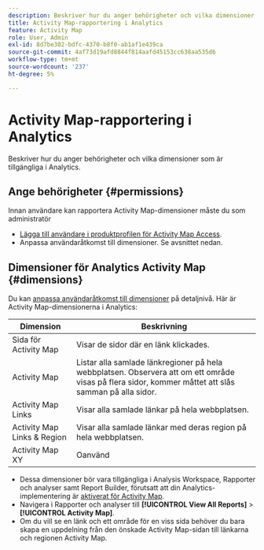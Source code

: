 ```yaml
---
description: Beskriver hur du anger behörigheter och vilka dimensioner som är tillgängliga i Analytics.
title: Activity Map-rapportering i Analytics
feature: Activity Map
role: User, Admin
exl-id: 8d7be302-bdfc-4370-b8f0-ab1af1e439ca
source-git-commit: 4af73d19afd8844f814aafd45153cc638aa535d6
workflow-type: tm+mt
source-wordcount: '237'
ht-degree: 5%

---
```


# Activity Map-rapportering i Analytics

Beskriver hur du anger behörigheter och vilka dimensioner som är tillgängliga i Analytics.

## Ange behörigheter {#permissions}

Innan användare kan rapportera Activity Map-dimensioner måste du som administratör

* [Lägga till användare i produktprofilen för Activity Map Access](/help/analyze/activity-map/activitymap-getting-started/activitymap-enable.md).
* Anpassa användaråtkomst till dimensioner. Se avsnittet nedan.

## Dimensioner för Analytics Activity Map {#dimensions}

Du kan [anpassa användaråtkomst till dimensioner](https://experienceleague.adobe.com/docs/analytics/admin/user-product-management/customize-report-access/groups-dimensions.html) på detaljnivå. Här är Activity Map-dimensionerna i Analytics:

| Dimension | Beskrivning |
|---|---|
| Sida för Activity Map | Visar de sidor där en länk klickades. |
| Activity Map | Listar alla samlade länkregioner på hela webbplatsen. Observera att om ett område visas på flera sidor, kommer måttet att slås samman på alla sidor. |
| Activity Map Links | Visar alla samlade länkar på hela webbplatsen. |
| Activity Map Links &amp; Region | Visar alla samlade länkar med deras region på hela webbplatsen. |
| Activity Map XY | Oanvänd |

* Dessa dimensioner bör vara tillgängliga i Analysis Workspace, Rapporter och analyser samt Report Builder, förutsatt att din Analytics-implementering är [aktiverat för Activity Map](/help/analyze/activity-map/activitymap-getting-started/activitymap-enable.md).
* Navigera i Rapporter och analyser till **[!UICONTROL View All Reports]** > **[!UICONTROL Activity Map]**.
* Om du vill se en länk och ett område för en viss sida behöver du bara skapa en uppdelning från den önskade Activity Map-sidan till länkarna och regionen Activity Map.
